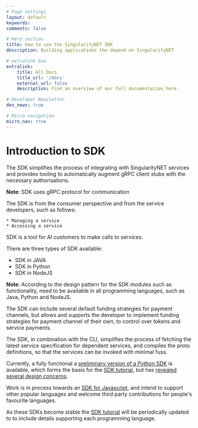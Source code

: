 ```yaml
---
# Page settings
layout: default
keywords:
comments: false

# Hero section
title: How to use the SingularityNET SDK
description: Building applications the depend on SingularityNET

# extralink box
extralink:
    title: All Docs
    title_url: '/docs'
    external_url: false
    description: Find an overview of our full documentation here.

# Developer Newsletter
dev_news: true

# Micro navigation
micro_nav: true
---
```

# Introduction to SDK

The SDK simplifies the process of integrating with SingularityNET services and provides tooling to automatically augment gRPC client stubs with the necessary authorisations.

**Note**:  SDK uses gRPC protocol for communication 

The SDK is from the consumer perspective and from the service developers, such as follows:

    * Managing a service 
    * Accessing a service

SDK is a tool for AI customers to make calls to services.

There are three types of SDK available:

- SDK in JAVA
- SDK in Python
- SDK in NodeJS

**Note**:  According  to the design pattern for the  SDK modules such as functionality, need to be available in all programming languages, such as Java, Python and NodeJS. 

The SDK can include several default funding strategies for payment channels, but allows and supports the developer to implement funding strategies for payment channel of their own, to control over tokens and service payments.

The SDK, in combination with the CLI, simplifies the process of fetching the latest service specification for dependent services, and compiles the proto definitions, so that the services can be invoked with minimal fuss.

Currently, a fully functional a [preliminary version of a Python SDK](https://github.com/singnet/snet-sdk-python) is available, which forms the basis for the [SDK tutorial](/tutorials/sdk), but has  [revealed several design concerns](https://github.com/singnet/snet-sdk-python/issues/16).

Work is in process towards an [SDK for Javascript](https://github.com/singnet/snet-sdk-js), and intend to support other popular languages and welcome third party contributions for people's favourite languages.

As these SDKs become stable the [SDK tutorial](/tutorials/sdk) will be periodically updated to to include details supporting each programming language.
